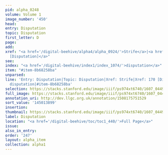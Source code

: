 ```yaml
---
pid: alpha_0248
volume: Volume 1
image_number: '450'
head:
entry: Disputation
topic: Disputation
first_letter: D
page:
add:
xref: "<a href='/digital-beehive/alpha4/alpha_0924/'>Strife</a>|<a href='/digital-beehive/num1/num_0178/'>170
  [Disputation]</a>"
see:
index: "<a href='/digital-beehive/index1/index_1074/'>disputation</a>"
item: "#item-8b68258ba"
unparsed:
line: 'Entry: Disputation|Topic: Disputation|Xref: Strife|Xref: 170 [Disputation]|Index:
  disputation|#item-8b68258ba'
selection: https://stacks.stanford.edu/image/iiif/ps974xt6740/1607_0449/792,3899,2939,651/full/0/default.jpg
full_image: https://stacks.stanford.edu/image/iiif/ps974xt6740/1607_0449/full/full/0/default.jpg
annotation_uri: http://dev.llgc.org.uk/annotation/1508175751529
sort_value: '145013899'
insertion:
thumbnail: https://stacks.stanford.edu/image/iiif/ps974xt6740/1607_0449/792,3899,600,180/250,/0/default.jpg
label: Disputation
location: "<a href='/digital-beehive/toc/toc1_440/'>Full Page</a>"
issue:
also_in_entry:
order: '247'
layout: alpha_item
collection: alpha1
---
```

